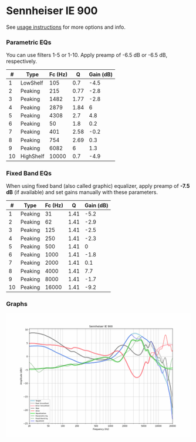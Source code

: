 # Sennheiser IE 900
See [usage instructions](https://github.com/jaakkopasanen/AutoEq#usage) for more options and info.

### Parametric EQs
You can use filters 1-5 or 1-10. Apply preamp of -6.5 dB or -6.5 dB, respectively.

|   # | Type      |   Fc (Hz) |    Q |   Gain (dB) |
|-----|-----------|-----------|------|-------------|
|   1 | LowShelf  |       105 | 0.7  |        -4.5 |
|   2 | Peaking   |       215 | 0.77 |        -2.8 |
|   3 | Peaking   |      1482 | 1.77 |        -2.8 |
|   4 | Peaking   |      2879 | 1.84 |         6   |
|   5 | Peaking   |      4308 | 2.7  |         4.8 |
|   6 | Peaking   |        50 | 1.8  |         0.2 |
|   7 | Peaking   |       401 | 2.58 |        -0.2 |
|   8 | Peaking   |       754 | 2.69 |         0.3 |
|   9 | Peaking   |      6082 | 6    |         1.3 |
|  10 | HighShelf |     10000 | 0.7  |        -4.9 |

### Fixed Band EQs
When using fixed band (also called graphic) equalizer, apply preamp of **-7.5 dB** (if available) and set gains manually with these parameters.

|   # | Type    |   Fc (Hz) |    Q |   Gain (dB) |
|-----|---------|-----------|------|-------------|
|   1 | Peaking |        31 | 1.41 |        -5.2 |
|   2 | Peaking |        62 | 1.41 |        -2.9 |
|   3 | Peaking |       125 | 1.41 |        -2.5 |
|   4 | Peaking |       250 | 1.41 |        -2.3 |
|   5 | Peaking |       500 | 1.41 |         0   |
|   6 | Peaking |      1000 | 1.41 |        -1.8 |
|   7 | Peaking |      2000 | 1.41 |         0.1 |
|   8 | Peaking |      4000 | 1.41 |         7.7 |
|   9 | Peaking |      8000 | 1.41 |        -1.7 |
|  10 | Peaking |     16000 | 1.41 |        -9.2 |

### Graphs
![](./Sennheiser%20IE%20900.png)
